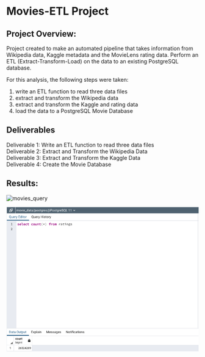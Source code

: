 # Movies-ETL Project


##  Project Overview:
Project created to make an automated pipeline that takes information from Wikipedia data, Kaggle metadata and the MovieLens rating data. Perform an ETL (Extract-Transform-Load) on the data to an existing PostgreSQL database.

For this analysis, the following steps were taken:
1. write an ETL function to read three data files
2. extract and transform the Wikipedia data
3. extract and transform the Kaggle and rating data
4. load the data to a PostgreSQL Movie Database


## Deliverables
Deliverable 1: Write an ETL function to read three data files\
Deliverable 2: Extract and Transform the Wikipedia Data\
Deliverable 3: Extract and Transform the Kaggle Data\
Deliverable 4: Create the Movie Database

## Results:

![movies_query](https://ghttps://github.com/ClayMack/Movies-ETL/blob/main/movies_query.png "movies_query.")



![ratings_query.png.](https://github.com/ClayMack/Movies-ETL/blob/main/ratings_query.png "ratings_query.png.")


